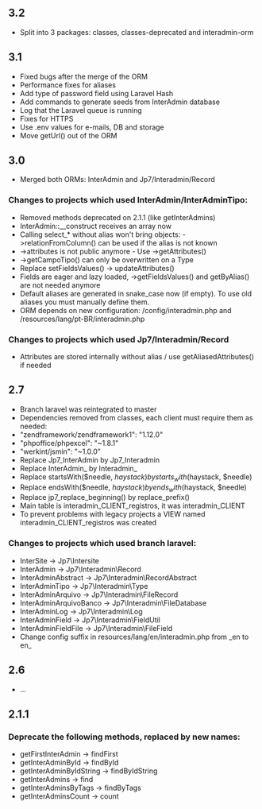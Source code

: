 ## 3.2
* Split into 3 packages: classes, classes-deprecated and interadmin-orm

## 3.1
* Fixed bugs after the merge of the ORM
* Performance fixes for aliases
* Add type of password field using Laravel Hash
* Add commands to generate seeds from InterAdmin database
* Log that the Laravel queue is running
* Fixes for HTTPS
* Use .env values for e-mails, DB and storage
* Move getUrl() out of the ORM

## 3.0
* Merged both ORMs: InterAdmin and Jp7/Interadmin/Record

### Changes to projects which used InterAdmin/InterAdminTipo:
 * Removed methods deprecated on 2.1.1 (like getInterAdmins)
 * InterAdmin::__construct receives an array now
 * Calling select_* without alias won't bring objects: ->relationFromColumn() can be used if the alias is not known
 * ->attributes is not public anymore - Use ->getAttributes()
 * ->getCampoTipo() can only be overwritten on a Type
 * Replace setFieldsValues() -> updateAttributes()
 * Fields are eager and lazy loaded, ->getFieldsValues() and getByAlias() are not needed anymore
 * Default aliases are generated in snake_case now (if empty). To use old aliases you must manually define them.
 * ORM depends on new configuration: /config/interadmin.php and /resources/lang/pt-BR/interadmin.php

### Changes to projects which used Jp7/Interadmin/Record
 * Attributes are stored internally without alias / use getAliasedAttributes() if needed

## 2.7
* Branch laravel was reintegrated to master
* Dependencies removed from classes, each client must require them as needed:
 * "zendframework/zendframework1": "1.12.0"
 * "phpoffice/phpexcel": "~1.8.1"
 * "werkint/jsmin": "~1.0.0”
* Replace Jp7_InterAdmin by Jp7_Interadmin
* Replace InterAdmin_ by Interadmin_
* Replace startsWith($needle, $haystack) by starts_with($haystack, $needle)
* Replace endsWith($needle, $haystack) by ends_with($haystack, $needle)
* Replace jp7_replace_beginning() by replace_prefix()
* Main table is interadmin_CLIENT_registros, it was interadmin_CLIENT
 * To prevent problems with legacy projects a VIEW named interadmin_CLIENT_registros was created

### Changes to projects which used branch laravel:
 * InterSite -> Jp7\Intersite
 * InterAdmin -> Jp7\Interadmin\Record
 * InterAdminAbstract -> Jp7\Interadmin\RecordAbstract
 * InterAdminTipo -> Jp7\Interadmin\Type
 * InterAdminArquivo -> Jp7\Interadmin\FileRecord
 * InterAdminArquivoBanco -> Jp7\Interadmin\FileDatabase
 * InterAdminLog -> Jp7\Interadmin\Log
 * InterAdminField -> Jp7\Interadmin\FieldUtil
 * InterAdminFieldFile -> Jp7\Interadmin\FileField
 * Change config suffix in resources/lang/en/interadmin.php from \_en to en\_

## 2.6
* ...

## 2.1.1
### Deprecate the following methods, replaced by new names:
* getFirstInterAdmin -> findFirst
* getInterAdminById -> findById
* getInterAdminByIdString -> findByIdString
* getInterAdmins -> find
* getInterAdminsByTags -> findByTags
* getInterAdminsCount -> count

